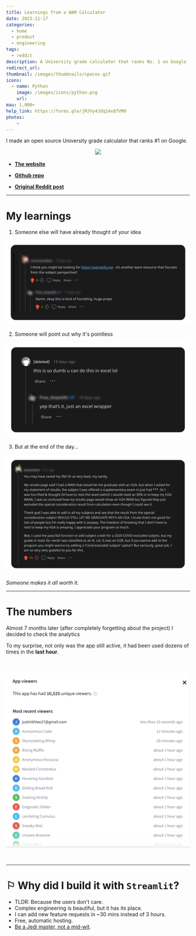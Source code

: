 ```yaml
---
title: Learnings from a WAM Calculator
date: 2023-11-17
categories:
  - home
  - product
  - engineering
tags:
  - reddit
description: A University grade calculator that ranks No. 1 on Google
redirect_url:
thumbnail: /images/thumbnails/spaces.gif
icons:
  - name: Python
    image: /images/icons/python.png
    url:
mau: 1,000+
help_link: https://forms.gle/jMJVy4Jdq14x8fVM9
photos:
    -
---
```


I made an open source University grade calculator that ranks #1 on Google.

<p align="center">
  <a href="https://www.reddit.com/r/unimelb/comments/182kxtw/someone_finally_did_it_wam_calculator/">
    <img src="https://img.shields.io/badge/Reddit-60k-red">
  </a>
</p>


- **[The website](https://wam-calculator.streamlit.app/?fbclid=IwAR1K9ixVHdMm1wE9KUK5P48BUahEgWaQ4ubhFwKJcrvxRmy9cKim3N0Coko)**

- **[Github repo](https://github.com/jl33-ai/um-wam)**

- **[Original Reddit post](https://www.reddit.com/r/unimelb/comments/182kxtw/someone_finally_did_it_wam_calculator/)**

---

# My learnings


1. Someone else will have already thought of your idea

![](/images/redd4.png)

2. Someone will point out why it's pointless

![](/images/redd2.png)

3. But at the end of the day... _‍_

![](/images/redd1.png)

_Someone makes it all worth it._

---

# The numbers 

Almost 7 months later (after completely forgetting about the project) I decided to check the analytics

To my surprise, not only was the app still active, it had been used dozens of times in the **last hour**.

<br>

![](/images/wam-stats.png)

<br>

---

# ⚐ Why did I build it with `Streamlit`?

- TLDR: Because the users don't care.
- Complex engineering is beautiful, but it has its place.
- I can add new feature requests in ~30 mins instead of 3 hours.
- Free, automatic hosting.
- [Be a Jedi master, not a mid-wit](https://youtu.be/rP7bpYsfa6Q?si=NdXIYPDYvKCaqfq2&t=989).
